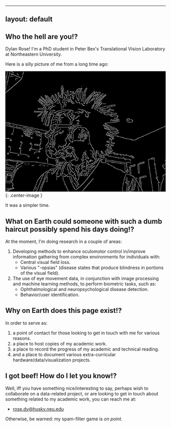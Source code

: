 
---
layout: default
---

## Who the hell are you!?
Dylan Rose! I'm a PhD student in Peter Bex's Translational Vision Laboratory at Northeastern University.

Here is a silly picture of me from a long time ago:

![Test.](/assets/silly_picture.jpg){: .center-image }

It was a simpler time.

## What on Earth could someone with such a dumb haircut possibly spend his days doing!?
At the moment, I'm doing research in a couple of areas:

1. Developing methods to enhance oculomotor control in/improve information gathering from complex environments for individuals with:
   * Central visual field loss.
   * Various "-opsias" (disease states that produce blindness in portions of the visual field).
2. The use of eye movement data, in conjunction with image processing and machine learning methods, to perform biometric tasks, such as:
   * Ophthalmological and neuropsychological disease detection.
   * Behavior/user identification.

## Why on Earth does this page exist!?
In order to serve as:

 1. a point of contact for those looking to get in touch with me for various reasons.
 2. a place to host copies of my academic work.
 3. a place to record the progress of my academic and technical reading.
 4. and a place to document various extra-curricular hardware/data/visualization projects.

## I got beef! How do I let you know!?
Well, iff you have something nice/interesting to say, perhaps wish to collaborate on a data-related project, or are looking to get in touch about something related to my academic work, you can reach me at:

   * <rose.dy@husky.neu.edu>

Otherwise, be warned: my spam-filter game is *on point.*
